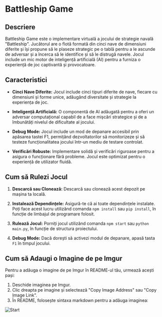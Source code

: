 # Battleship Game

## Descriere

Battleship Game este o implementare virtuală a jocului de strategie navală "Battleship". Jucătorul are o flotă formată din cinci nave de dimensiuni diferite și își propune să le plaseze strategic pe o tablă pentru a le ascunde de adversar și a încerca să le identifice și să le distrugă navele. Jocul include un mic motor de inteligență artificială (AI) pentru a furniza o experiență de joc captivantă și provocatoare.

## Caracteristici

- **Cinci Nave Diferite:** Jocul include cinci tipuri diferite de nave, fiecare cu dimensiuni și forme unice, adăugând diversitate și strategie la experiența de joc.

- **Inteligență Artificială:** O componentă de AI adăugată pentru a oferi un adversar computațional capabil de a face mișcări strategice și de a îmbunătăți nivelul de dificultate al jocului.

- **Debug Mode:** Jocul include un mod de depanare accesibil prin apăsarea tastei F1, permițând dezvoltatorilor să monitorizeze și să testeze funcționalitatea jocului într-un mediu de testare controlat.

- **Verificări Robuste:** Implementare solidă și verificări riguroase pentru a asigura o funcționare fără probleme. Jocul este optimizat pentru o experiență de utilizator fluidă.

## Cum să Rulezi Jocul

1. **Descarcă sau Clonează:** Descarcă sau clonează acest depozit pe mașina ta locală.

2. **Instalează Dependințele:** Asigură-te că ai toate dependințele instalate. Poți face acest lucru utilizând comanda `npm install` sau `pip install`, în funcție de limbajul de programare folosit.

3. **Rulează Jocul:** Porniți jocul utilizând comanda `npm start` sau `python main.py`, în funcție de structura proiectului.

4. **Debug Mode:** Dacă dorești să activezi modul de depanare, apasă tasta `F1` în timpul jocului.

## Cum să Adaugi o Imagine de pe Imgur

Pentru a adăuga o imagine de pe Imgur în README-ul tău, urmează acești pași:

1. Deschide imaginea pe Imgur.
2. Clic dreapta pe imagine și selectează "Copy Image Address" sau "Copy Image Link".
3. În README, folosește sintaxa markdown pentru a adăuga imaginea:

![Start](https://i.imgur.com/Y8WBV4L.png)
